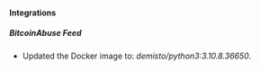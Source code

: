 
#### Integrations
##### BitcoinAbuse Feed
- Updated the Docker image to: *demisto/python3:3.10.8.36650*.
